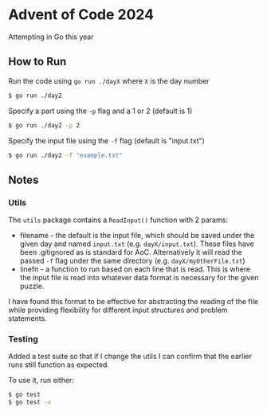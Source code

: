 # Advent of Code 2024

Attempting in Go this year

## How to Run

Run the code using `go run ./dayX` where `X` is the day number

```sh
$ go run ./day2
```

Specify a part using the `-p` flag and a 1 or 2 (default is 1)

```sh
$ go run ./day2 -p 2
```

Specify the input file using the `-f` flag (default is "input.txt")

```sh
$ go run ./day2 -f "example.txt"
```

## Notes

### Utils

The `utils` package contains a `ReadInput()` function with 2 params:
- filename - the default is the input file, which should be saved under the given day and named `input.txt` (e.g. `dayX/input.txt`). These files have been .gitignored as is standard for AoC. Alternatively it will read the passed `-f` flag under the same directory (e.g. `dayX/myOtherFile.txt`)
- linefn - a function to run based on each line that is read. This is where the input file is read into whatever data format is necessary for the given puzzle. 

I have found this format to be effective for abstracting the reading of the file while providing flexibility for different input structures and problem statements.

### Testing

Added a test suite so that if I change the utils I can confirm that the earlier runs still function as expected.

To use it, run either:

```sh
$ go test
$ go test -v
```
